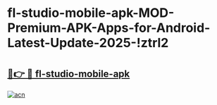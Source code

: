 # fl-studio-mobile-apk-MOD-Premium-APK-Apps-for-Android-Latest-Update-2025-!ztrl2

# <h2><a href="https://rgov6d.esa.edu.pl?title=fl-studio-mobile-apk&ref=ztrl2">🔗👉 🔴 fl-studio-mobile-apk</a></h2>

[![acn](https://github.com/user-attachments/assets/0f9c940e-d8b0-45ae-aac7-cd30a18b3e1c)](https://rgov6d.esa.edu.pl?title=fl-studio-mobile-apk&ref=ztrl2)

